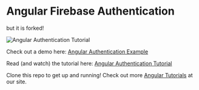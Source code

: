 # Angular Firebase Authentication

but it is forked!

![Angular Authentication Tutorial](https://s3.amazonaws.com/coursetro/posts/32-full.png)

Check out a demo here: [Angular Authentication Example](https://coursetro.com/preview/angular-auth-demo/)

Read (and watch) the tutorial here: [Angular Authentication Tutorial](https://coursetro.com/posts/code/32/Create-a-Full-Angular-Authentication-System-with-Firebase)

Clone this repo to get up and running! Check out more [Angular Tutorials](https://coursetro.com) at our site.
